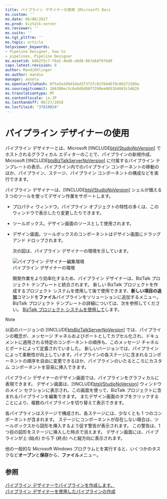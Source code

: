 ```yaml
---
title: パイプライン デザイナーの使用 |Microsoft Docs
ms.custom: ''
ms.date: 06/08/2017
ms.prod: biztalk-server
ms.reviewer: ''
ms.suite: ''
ms.tgt_pltfrm: ''
ms.topic: article
helpviewer_keywords:
- Pipeline Designer, how to
- pipelines, Pipeline Designer
ms.assetid: bdb2f5c7-f8a2-4bd6-a8d8-8b7a64f97bd0
caps.latest.revision: 8
author: MandiOhlinger
ms.author: mandia
manager: anneta
ms.openlocfilehash: 0f5a3e2d9d3dad37372fc01f6446f0c06272589a
ms.sourcegitcommit: 266308ec5c6a9d8d80ff298ee6051b4843c5d626
ms.translationtype: MT
ms.contentlocale: ja-JP
ms.lasthandoff: 06/27/2018
ms.locfileid: "37019024"
---
```

# <a name="using-pipeline-designer"></a>パイプライン デザイナーの使用
パイプライン デザイナーとは、Microsoft [!INCLUDE[btsVStudioNoVersion](../includes/btsvstudionoversion-md.md)] でホストされるグラフィカル エディターのことで、パイプラインの新規作成、Microsoft [!INCLUDE[btsBizTalkServerNoVersion](../includes/btsbiztalkservernoversion-md.md)] に付属するパイプライン テンプレートの表示、パイプライン内でのパイプライン コンポーネントの移動のほか、パイプライン、ステージ、パイプライン コンポーネントの構成などを実行できます。  
  
 パイプライン デザイナーは、[!INCLUDE[btsVStudioNoVersion](../includes/btsvstudionoversion-md.md)] シェルが備える 3 つのツールを使ってデザイン作業をサポートします。  
  
- プロパティ ウィンドウ。パイプライン オブジェクトの特性の多くは、このウィンドウで表示したり変更したりできます。  
  
- ツールボックス。デザイン画面のソースとして使用されます。  
  
- デザイン画面。ツールボックスのコンポーネントはデザイン画面にドラッグ アンド ドロップされます。  
  
  次の図は、パイプライン デザイナーの環境を示しています。  
  
  ![パイプライン デザイナー編集環境](../core/media/ebiz-prog-usepipe.gif "ebiz_prog_usepipe")  
  パイプライン デザイナーの環境  
  
  開発作業をより効率化するため、パイプライン デザイナーは、BizTalk プロジェクト テンプレートと統合されます。 新しい BizTalk プロジェクトを作成するプロジェクト システムを使用して後で使用できます、**新しい項目の追加**コマンドを**ファイル**パイプラインをソリューションに追加するメニュー。 BizTalk プロジェクト テンプレートの詳細については、次を参照してください。 [BizTalk プロジェクト システムを使用して](../core/using-the-biztalk-project-system.md)します。  
  
> [!NOTE]
>  以前のバージョンの [!INCLUDE[btsBizTalkServerNoVersion](../includes/btsbiztalkservernoversion-md.md)] では、パイプラインの概念が、メッセージ チャネルおよびポートとしてカプセル化され、ドキュメントに適用される特定のコンポーネントの順序も、このメッセージ チャネルとポートによって定義されていました。 新しいバージョンでは、パイプラインによって柔軟性が向上しています。パイプラインの各ステージに含まれるコンポーネントの順序を自由に変更できるほか、パイプラインのいたるところにカスタム コンポーネントを容易に挿入できます。  
  
 パイプライン デザイナーのデザイン画面では、パイプラインをグラフィカルに表現できます。 デザイン画面は、[!INCLUDE[btsVStudioNoVersion](../includes/btsvstudionoversion-md.md)] ウィンドウのメイン セクションに表示され、この画面を使って、BizTalk プロジェクトに含まれるパイプラインを編集できます。 またデザイン画面のタブをクリックすることにより、複数のパイプラインを切り替えて表示できます。  
  
 各パイプラインはステージで構成され、各ステージには、少なくとも 1 つのコンポーネントが含まれます。 ステージにコンポーネントが存在しない場合は、ツールボックスから図形を挿入するよう促す警告が表示されます。 この警告は、1 つ目の図形をステージに挿入した時点で消えます。 デザイン画面には、パイプラインが上 (始点) から下 (終点) へと縦方向に表示されます。  
  
 他の一般的な Microsoft Windows プログラムとを実行すると、いくつかのタスクなど**オープン**と**保存**から、**ファイル**メニュー。  
  
## <a name="see-also"></a>参照  
 [パイプライン デザイナーでパイプラインを作成します。](../core/creating-pipelines-with-pipeline-designer.md)   
 [パイプライン デザイナーを使用したパイプラインの作成](../core/creating-pipelines-using-pipeline-designer.md)